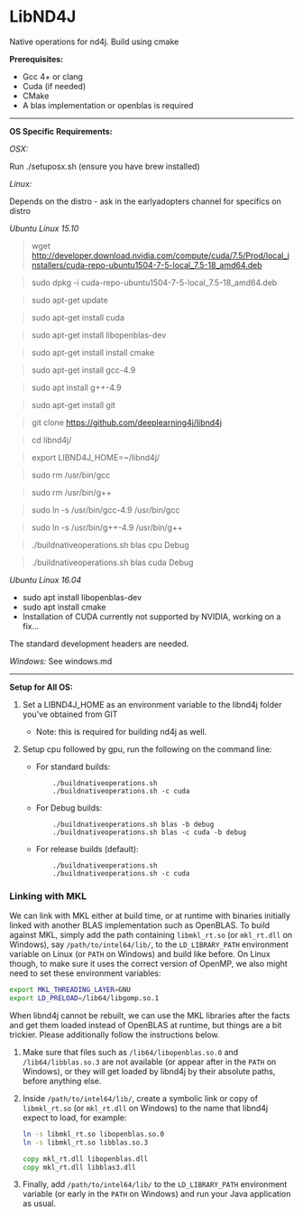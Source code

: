 # LibND4J

Native operations for nd4j. Build using cmake

**Prerequisites:**

* Gcc 4+ or clang
* Cuda (if needed)
* CMake
* A blas implementation or openblas is required

----

**OS Specific Requirements:**


*OSX:*

Run ./setuposx.sh (ensure you have brew installed)


*Linux:*

Depends on the distro - ask in the earlyadopters channel for specifics
on distro

*Ubuntu Linux 15.10*
> wget http://developer.download.nvidia.com/compute/cuda/7.5/Prod/local_installers/cuda-repo-ubuntu1504-7-5-local_7.5-18_amd64.deb

> sudo dpkg -i cuda-repo-ubuntu1504-7-5-local_7.5-18_amd64.deb

> sudo apt-get update

> sudo apt-get install cuda

> sudo apt-get install libopenblas-dev

> sudo apt-get install install cmake

> sudo apt-get install gcc-4.9

> sudo apt install g++-4.9

> sudo apt-get install git

> git clone https://github.com/deeplearning4j/libnd4j

> cd libnd4j/

> export LIBND4J_HOME=~/libnd4j/

> sudo rm /usr/bin/gcc

> sudo rm /usr/bin/g++

> sudo ln -s /usr/bin/gcc-4.9 /usr/bin/gcc

> sudo ln -s /usr/bin/g++-4.9 /usr/bin/g++

> ./buildnativeoperations.sh blas cpu Debug

> ./buildnativeoperations.sh blas cuda Debug

*Ubuntu Linux 16.04* 
* sudo apt install libopenblas-dev
* sudo apt install cmake
* Installation of CUDA currently not supported by NVIDIA, working on a fix... 

The standard development headers are needed.

*Windows:*
See windows.md

------

**Setup for All OS:**

1. Set a LIBND4J_HOME as an environment variable to the libnd4j folder you've obtained from GIT
     *  Note: this is required for building nd4j as well.

2. Setup cpu followed by gpu, run the following on the command line:
     * For standard builds:

               ./buildnativeoperations.sh
               ./buildnativeoperations.sh -c cuda

     * For Debug builds:

               ./buildnativeoperations.sh blas -b debug
               ./buildnativeoperations.sh blas -c cuda -b debug

     * For release builds (default):

               ./buildnativeoperations.sh
               ./buildnativeoperations.sh -c cuda


### Linking with MKL

We can link with MKL either at build time, or at runtime with binaries initially linked with another BLAS implementation such as OpenBLAS. To build against MKL, simply add the path containing `libmkl_rt.so` (or `mkl_rt.dll` on Windows), say `/path/to/intel64/lib/`, to the `LD_LIBRARY_PATH` environment variable on Linux (or `PATH` on Windows) and build like before. On Linux though, to make sure it uses the correct version of OpenMP, we also might need to set these environment variables:

```bash
export MKL_THREADING_LAYER=GNU
export LD_PRELOAD=/lib64/libgomp.so.1
```

When libnd4j cannot be rebuilt, we can use the MKL libraries after the facts and get them loaded instead of OpenBLAS at runtime, but things are a bit trickier. Please additionally follow the instructions below.

1. Make sure that files such as `/lib64/libopenblas.so.0` and `/lib64/libblas.so.3` are not available (or appear after in the `PATH` on Windows), or they will get loaded by libnd4j by their absolute paths, before anything else.

2. Inside `/path/to/intel64/lib/`, create a symbolic link or copy of `libmkl_rt.so` (or `mkl_rt.dll` on Windows) to the name that libnd4j expect to load, for example:

    ```bash
    ln -s libmkl_rt.so libopenblas.so.0
    ln -s libmkl_rt.so libblas.so.3
    ```

    ```cmd
    copy mkl_rt.dll libopenblas.dll
    copy mkl_rt.dll libblas3.dll
    ```

3. Finally, add `/path/to/intel64/lib/` to the `LD_LIBRARY_PATH` environment variable (or early in the `PATH` on Windows) and run your Java application as usual.


